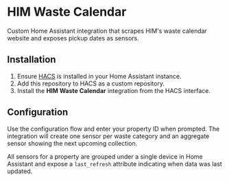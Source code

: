 # HIM Waste Calendar

Custom Home Assistant integration that scrapes HIM's waste calendar website and exposes pickup dates as sensors.

## Installation

1. Ensure [HACS](https://hacs.xyz/) is installed in your Home Assistant instance.
2. Add this repository to HACS as a custom repository.
3. Install the **HIM Waste Calendar** integration from the HACS interface.

## Configuration

Use the configuration flow and enter your property ID when prompted. The integration will create one sensor per waste category and an aggregate sensor showing the next upcoming collection.

All sensors for a property are grouped under a single device in Home Assistant and expose a `last_refresh` attribute indicating when data was last updated.
